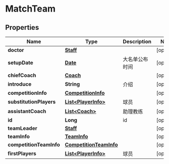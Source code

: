 
# MatchTeam

## Properties
Name | Type | Description | Notes
------------ | ------------- | ------------- | -------------
**doctor** | [**Staff**](Staff.md) |  |  [optional]
**setupDate** | [**Date**](Date.md) | 大名单公布时间 |  [optional]
**chiefCoach** | [**Coach**](Coach.md) |  |  [optional]
**introduce** | **String** | 介绍 |  [optional]
**competitionInfo** | [**CompetitionInfo**](CompetitionInfo.md) |  |  [optional]
**substitutionPlayers** | [**List&lt;PlayerInfo&gt;**](PlayerInfo.md) | 球员 |  [optional]
**assistantCoach** | [**List&lt;Coach&gt;**](Coach.md) | 助理教练 |  [optional]
**id** | **Long** | id |  [optional]
**teamLeader** | [**Staff**](Staff.md) |  |  [optional]
**teamInfo** | [**TeamInfo**](TeamInfo.md) |  |  [optional]
**competitionTeamInfo** | [**CompetitionTeamInfo**](CompetitionTeamInfo.md) |  |  [optional]
**firstPlayers** | [**List&lt;PlayerInfo&gt;**](PlayerInfo.md) | 球员 |  [optional]



